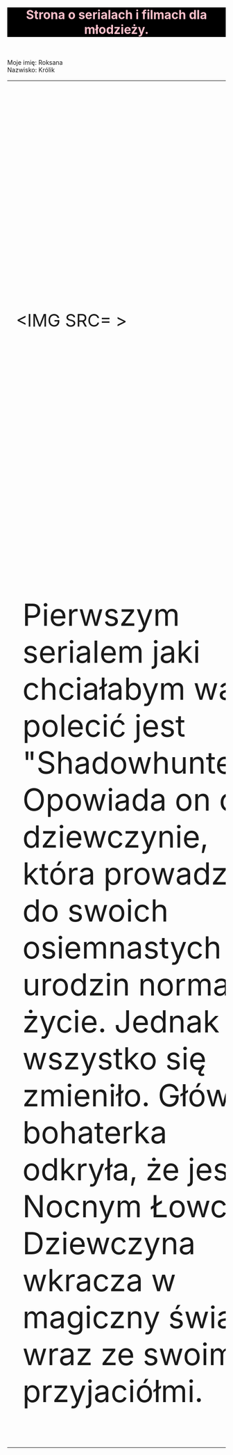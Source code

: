 <HTML>
<HEAD>
<meta charset = "UTF-8">
<meta name = "description" content = "Strona zawiera informacje na temat seriali, które ostatnio oglądałam.>

<TITLE> Strona o serialach i filmach mlodzieżowych. </TITLE>

</HEAD>

<BODY style="font-size: 40px;">

<H1 style="text-align: center; color: pink; background-color: black; ">Strona o serialach i filmach dla młodzieży.</H1><BR>

Moje imię: Roksana<BR>
Nazwisko: Królik<BR>

<TABLE>


  <TR style="font-size: 40px;" >

<TD>

 <IMG SRC=        >

</TD>

 

<TD><P>Nazywam się Roksana.

Jestem osobą fikcyjną.

Na mojej stronie będę polecać seriale mlodzieżowe,które oglądnęłam w ostatnim czasie. Będę chciała wam również polecić kilka z      wymienionych seriali ponieważ bardzo mi się one spodobały.Myślę, że wam również się spodobają.</P>

</TD>

</TR>

<TR style="font-size: 70px;">

<TD><P>Pierwszym serialem jaki chciałabym wam polecić jest "Shadowhunters". Opowiada on o dziewczynie, która prowadziła do swoich osiemnastych urodzin normalne życie. Jednak wszystko się zmieniło. Główna bohaterka odkryła, że jest Nocnym Łowcą. Dziewczyna wkracza w magiczny świat wraz ze swoimi przyjaciółmi.</P>         

 </TD>

 <TD>

    <IMG SRC=        >

</TD>

</TABLE>

                                                                                                      
</HTML>





